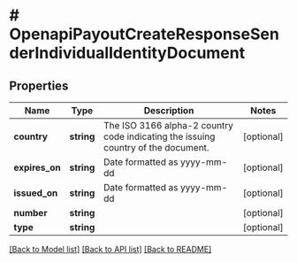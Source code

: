 # # OpenapiPayoutCreateResponseSenderIndividualIdentityDocument

## Properties

Name | Type | Description | Notes
------------ | ------------- | ------------- | -------------
**country** | **string** | The ISO 3166 alpha-2 country code indicating the issuing country of the document. | [optional]
**expires_on** | **string** | Date formatted as yyyy-mm-dd | [optional]
**issued_on** | **string** | Date formatted as yyyy-mm-dd | [optional]
**number** | **string** |  | [optional]
**type** | **string** |  | [optional]

[[Back to Model list]](../../README.md#models) [[Back to API list]](../../README.md#endpoints) [[Back to README]](../../README.md)
